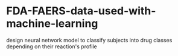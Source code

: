 # FDA-FAERS-data-used-with-machine-learning
design neural network model to classify subjects into drug classes depending on their reaction's profile
